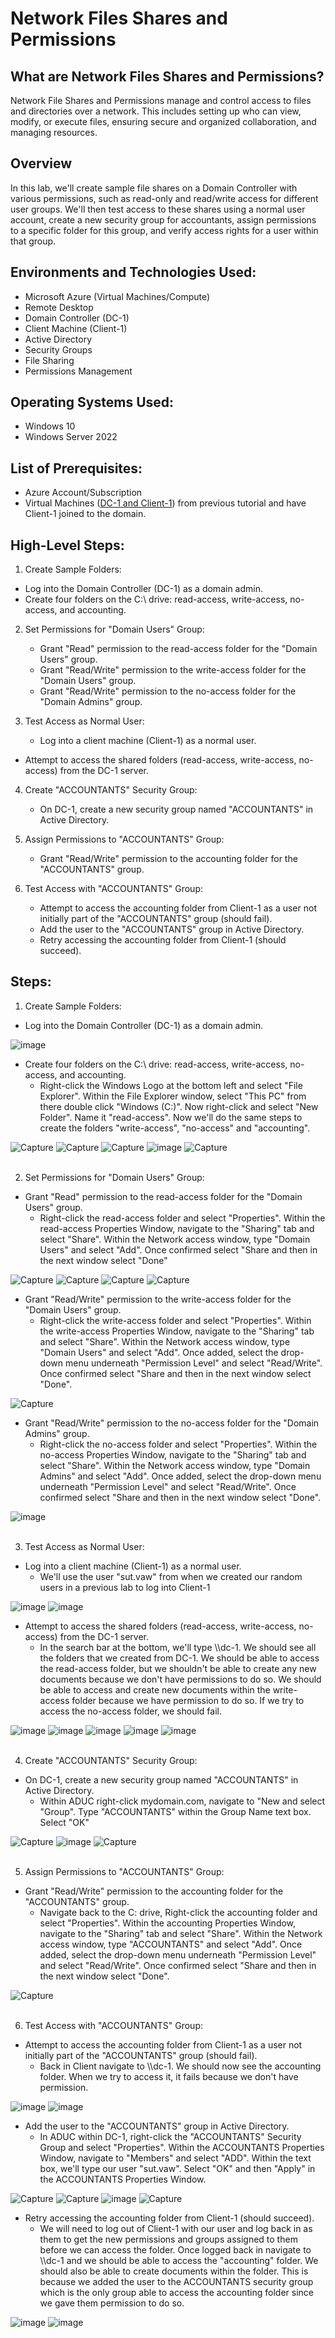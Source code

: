 <h1> Network Files Shares and Permissions </h1>

<h2> What are Network Files Shares and Permissions? </h2>

Network File Shares and Permissions manage and control access to files and directories over a network. This includes setting up who can view, modify, or execute files, ensuring secure and organized collaboration, and managing resources.

<h2> Overview </h2>

In this lab, we'll create sample file shares on a Domain Controller with various permissions, such as read-only and read/write access for different user groups. We'll then test access to these shares using a normal user account, create a new security group for accountants, assign permissions to a specific folder for this group, and verify access rights for a user within that group.

<h2> Environments and Technologies Used: </h2>

- Microsoft Azure (Virtual Machines/Compute)
- Remote Desktop
- Domain Controller (DC-1)
- Client Machine (Client-1)
- Active Directory
- Security Groups
- File Sharing
- Permissions Management

<h2> Operating Systems Used: </h2>

- Windows 10
- Windows Server 2022

<h2> List of Prerequisites: </h2>

- Azure Account/Subscription
- Virtual Machines ([DC-1 and Client-1](https://github.com/Kelsow96/-Implementing-Active-Directory-On-Premises-in-Azure)) from previous tutorial and have Client-1 joined to the domain.

<h2> High-Level Steps: </h2>

1. Create Sample Folders:
- Log into the Domain Controller (DC-1) as a domain admin.
- Create four folders on the C:\ drive: read-access, write-access, no-access, and accounting.

2. Set Permissions for "Domain Users" Group:
    - Grant "Read" permission to the read-access folder for the "Domain Users" group.
    - Grant "Read/Write" permission to the write-access folder for the "Domain Users" group.
    - Grant "Read/Write" permission to the no-access folder for the "Domain Admins" group.

3. Test Access as Normal User:
    - Log into a client machine (Client-1) as a normal user.
  - Attempt to access the shared folders (read-access, write-access, no-access) from the DC-1 server.

4. Create "ACCOUNTANTS" Security Group:
    - On DC-1, create a new security group named "ACCOUNTANTS" in Active Directory.

5. Assign Permissions to "ACCOUNTANTS" Group:
    - Grant "Read/Write" permission to the accounting folder for the "ACCOUNTANTS" group.

6. Test Access with "ACCOUNTANTS" Group:
    - Attempt to access the accounting folder from Client-1 as a user not initially part of the "ACCOUNTANTS" group (should fail).
    - Add the user to the "ACCOUNTANTS" group in Active Directory.
    - Retry accessing the accounting folder from Client-1 (should succeed).

<h2> Steps: </h2>

1. Create Sample Folders:
- Log into the Domain Controller (DC-1) as a domain admin.

![image](https://github.com/Kelsow96/Network-Files-Shares-and-Permissions/assets/169297569/bdd9632e-0848-4882-a292-36c57a7d4199)

- Create four folders on the C:\ drive: read-access, write-access, no-access, and accounting.
    - Right-click the Windows Logo at the bottom left and select "File Explorer". Within the File Explorer window, select "This PC" from there double click "Windows (C:)". Now right-click and select "New Folder". Name it "read-access". Now we'll do the same steps to create the folders "write-access", "no-access" and "accounting".

![Capture](https://github.com/Kelsow96/Network-Files-Shares-and-Permissions/assets/169297569/634365a0-665e-4e8a-b743-9f92da2ebbfe)
![Capture](https://github.com/Kelsow96/Network-Files-Shares-and-Permissions/assets/169297569/430d6462-d58e-4190-9a24-82c5147d4114)
![Capture](https://github.com/Kelsow96/Network-Files-Shares-and-Permissions/assets/169297569/a806f65a-21da-44fb-9a1c-fe752ad23a71)
![image](https://github.com/Kelsow96/Network-Files-Shares-and-Permissions/assets/169297569/9d92b07f-ce9d-4bb5-94c0-a651cff5a625)
![Capture](https://github.com/Kelsow96/Network-Files-Shares-and-Permissions/assets/169297569/b0004916-016e-4166-a2a6-551cf1166150)
<br>
</br>

2. Set Permissions for "Domain Users" Group:
- Grant "Read" permission to the read-access folder for the "Domain Users" group.
    - Right-click the read-access folder and select "Properties". Within the read-access Properties Window, navigate to the "Sharing" tab and select "Share". Within the Network access window, type "Domain Users" and select "Add". Once confirmed select "Share and then in the next window select "Done"

![Capture](https://github.com/Kelsow96/Network-Files-Shares-and-Permissions/assets/169297569/2bda560c-1cbb-493f-ab81-8005f3505664)
![Capture](https://github.com/Kelsow96/Network-Files-Shares-and-Permissions/assets/169297569/fafa05ea-a43a-44cd-9a62-01070b070efc)
![Capture](https://github.com/Kelsow96/Network-Files-Shares-and-Permissions/assets/169297569/a23ed2af-dd06-4ff1-a569-09aaa59dccd6)
![Capture](https://github.com/Kelsow96/Network-Files-Shares-and-Permissions/assets/169297569/64a44eae-1365-4d9c-92dd-7666eca3e6be)

- Grant "Read/Write" permission to the write-access folder for the "Domain Users" group.
    - Right-click the write-access folder and select "Properties". Within the write-access Properties Window, navigate to the "Sharing" tab and select "Share". Within the Network access window, type "Domain Users" and select "Add". Once added, select the drop-down menu underneath "Permission Level" and select "Read/Write". Once confirmed select "Share and then in the next window select "Done".

![Capture](https://github.com/Kelsow96/Network-Files-Shares-and-Permissions/assets/169297569/04110bb1-cde7-4ba4-bda8-6701b48f7ef8)

  
- Grant "Read/Write" permission to the no-access folder for the "Domain Admins" group.
    - Right-click the no-access folder and select "Properties". Within the no-access Properties Window, navigate to the "Sharing" tab and select "Share". Within the Network access window, type "Domain Admins" and select "Add". Once added, select the drop-down menu underneath "Permission Level" and select "Read/Write". Once confirmed select "Share and then in the next window select "Done".

![image](https://github.com/Kelsow96/Network-Files-Shares-and-Permissions/assets/169297569/853d6949-e188-493e-a28f-0767cc467ad7)
<br>
</br>

3. Test Access as Normal User:
- Log into a client machine (Client-1) as a normal user.
    - We'll use the user "sut.vaw" from when we created our random users in a previous lab to log into Client-1

![image](https://github.com/Kelsow96/Network-Files-Shares-and-Permissions/assets/169297569/6713d75a-c989-435f-bf89-f2c8c4336884)
![image](https://github.com/Kelsow96/Network-Files-Shares-and-Permissions/assets/169297569/aa9b3928-e714-4b83-89ff-3a82104cfe2a)
  
- Attempt to access the shared folders (read-access, write-access, no-access) from the DC-1 server.
    - In the search bar at the bottom, we'll type \\\\dc-1. We should see all the folders that we created from DC-1. We should be able to access the read-access folder, but we shouldn't be able to create any new documents because we don't have permissions to do so. We should be able to access and create new documents within the write-access folder because we have permission to do so. If we try to access the no-access folder, we should fail.
 
![image](https://github.com/Kelsow96/Network-Files-Shares-and-Permissions/assets/169297569/601e910e-b5a1-49e1-b15a-ada22a045340)
![image](https://github.com/Kelsow96/Network-Files-Shares-and-Permissions/assets/169297569/d65de10e-2cba-41d7-aef4-cfb4e2899b83)
![image](https://github.com/Kelsow96/Network-Files-Shares-and-Permissions/assets/169297569/c6849cf7-762d-4a15-bb38-6969dc4fe47d)
![image](https://github.com/Kelsow96/Network-Files-Shares-and-Permissions/assets/169297569/bab7f459-0c66-4857-85d3-b2ed724d03f2)
![image](https://github.com/Kelsow96/Network-Files-Shares-and-Permissions/assets/169297569/8e0fce5c-7cfb-48e3-982c-e45cf37e0592)
<br>
</br>

4. Create "ACCOUNTANTS" Security Group:
- On DC-1, create a new security group named "ACCOUNTANTS" in Active Directory.
    - Within ADUC right-click mydomain.com, navigate to "New and select "Group". Type "ACCOUNTANTS" within the Group Name text box. Select "OK"

![Capture](https://github.com/Kelsow96/Network-Files-Shares-and-Permissions/assets/169297569/738cfcbd-b404-400d-8989-9bb36f0bd3e2)
![image](https://github.com/Kelsow96/Network-Files-Shares-and-Permissions/assets/169297569/645d39d6-95b0-4a79-8378-c53caf245d2b)
![Capture](https://github.com/Kelsow96/Network-Files-Shares-and-Permissions/assets/169297569/4b06c2f1-fafd-47ba-aa3a-fc78fc3e14ca)
<br>
</br>

5. Assign Permissions to "ACCOUNTANTS" Group:
- Grant "Read/Write" permission to the accounting folder for the "ACCOUNTANTS" group.
    - Navigate back to the C: drive, Right-click the accounting folder and select "Properties". Within the accounting Properties Window, navigate to the "Sharing" tab and select "Share". Within the Network access window, type "ACCOUNTANTS" and select "Add". Once added, select the drop-down menu underneath "Permission Level" and select "Read/Write". Once confirmed select "Share and then in the next window select "Done".

![Capture](https://github.com/Kelsow96/Network-Files-Shares-and-Permissions/assets/169297569/8c7387ea-0d4e-441b-9eb6-96b141cfc51c)
<br>
</br>

6. Test Access with "ACCOUNTANTS" Group:
- Attempt to access the accounting folder from Client-1 as a user not initially part of the "ACCOUNTANTS" group (should fail).
    - Back in Client navigate to \\\\dc-1. We should now see the accounting folder. When we try to access it, it fails because we don't have permission.
    
![image](https://github.com/Kelsow96/Network-Files-Shares-and-Permissions/assets/169297569/68de2d1e-93d9-42bc-919e-991e51d222ee)
![image](https://github.com/Kelsow96/Network-Files-Shares-and-Permissions/assets/169297569/65d43999-24db-44f4-a4fd-22b15b0416f2)

- Add the user to the "ACCOUNTANTS" group in Active Directory.
    - In ADUC within DC-1, right-click the "ACCOUNTANTS" Security Group and select "Properties". Within the ACCOUNTANTS Properties Window, navigate to "Members" and select "ADD". Within the text box, we'll type our user "sut.vaw". Select "OK" and then "Apply" in the ACCOUNTANTS Properties Window.

![Capture](https://github.com/Kelsow96/Network-Files-Shares-and-Permissions/assets/169297569/b5c94cda-677d-4e07-a6f0-1d4050144252)
![Capture](https://github.com/Kelsow96/Network-Files-Shares-and-Permissions/assets/169297569/e87b7228-db1b-44d4-aa9f-7e69c408fe58)
![image](https://github.com/Kelsow96/Network-Files-Shares-and-Permissions/assets/169297569/6a5e1761-f49d-4238-ace7-7d66b08e7513)
![Capture](https://github.com/Kelsow96/Network-Files-Shares-and-Permissions/assets/169297569/4699f2e5-df4c-40ac-9a15-835e7d9d6bb5)

- Retry accessing the accounting folder from Client-1 (should succeed).
    - We will need to log out of Client-1 with our user and log back in as them to get the new permissions and groups assigned to them before we can access the folder. Once logged back in navigate to \\\\dc-1 and we should be able to access the "accounting" folder. We should also be able to create documents within the folder. This is because we added the user to the ACCOUNTANTS security group which is the only group able to access the accounting folder since we gave them permission to do so.

![image](https://github.com/Kelsow96/Network-Files-Shares-and-Permissions/assets/169297569/437988a5-1067-47f6-a2ea-f5ca34fa6420)
![image](https://github.com/Kelsow96/Network-Files-Shares-and-Permissions/assets/169297569/09a5b4d4-c98d-4141-8046-74d6e80173ff)
